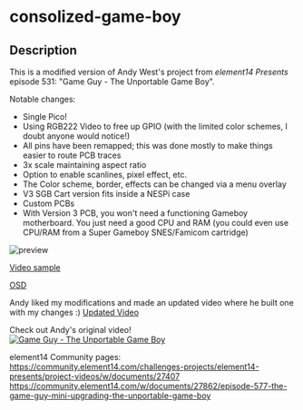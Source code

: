 # consolized-game-boy

## Description
This is a modified version of Andy West's project from *element14 Presents* episode 531: "Game Guy - The Unportable Game Boy".  

Notable changes:
 - Single Pico!
 - Using RGB222 Video to free up GPIO (with the limited color schemes, I doubt anyone would notice!)
 - All pins have been remapped; this was done mostly to make things easier to route PCB traces
 - 3x scale maintaining aspect ratio
 - Option to enable scanlines, pixel effect, etc.
 - The Color scheme, border, effects can be changed via a menu overlay
 - V3 SGB Cart version fits inside a NESPi case
 - Custom PCBs
 - With Version 3 PCB, you won't need a functioning Gameboy motherboard.  You just need a good CPU and RAM (you could even use CPU/RAM from a Super Gameboy SNES/Famicom cartridge)
 

![preview](https://github.com/joeostrander/consolized-game-boy/blob/main/images/preview.png?raw=true)

[Video sample](https://youtu.be/khdu8cWNxHo)

[OSD](https://youtu.be/VJUn-7w2_1k)

Andy liked my modifications and made an updated video where he built one with my changes :)
[Updated Video](https://youtu.be/gPNHySf-hk0)

Check out Andy's original video!  
[![Game Guy - The Unportable Game Boy](https://img.youtube.com/vi/ypGMU5lLjeU/0.jpg)](https://www.youtube.com/watch?v=ypGMU5lLjeU)
 
element14 Community pages:
https://community.element14.com/challenges-projects/element14-presents/project-videos/w/documents/27407
https://community.element14.com/w/documents/27862/episode-577-the-game-guy-mini-upgrading-the-unportable-game-boy

